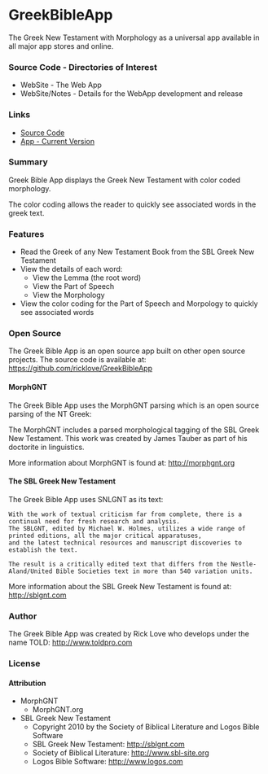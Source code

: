 GreekBibleApp
=============

The Greek New Testament with Morphology as a universal app available in all major app stores and online.

### Source Code - Directories of Interest

- WebSite - The Web App
- WebSite/Notes - Details for the WebApp development and release

### Links

- [Source Code](https://github.com/ricklove/GreekBibleApp)
- [App - Current Version](http://www.toldpro.com/Apps/GreekBible/)

### Summary

Greek Bible App displays the Greek New Testament with color coded morphology. 

The color coding allows the reader to quickly see associated words in the greek text.

### Features
- Read the Greek of any New Testament Book from the SBL Greek New Testament
- View the details of each word:
	- View the Lemma (the root word)
	- View the Part of Speech
	- View the Morphology
- View the color coding for the Part of Speech and Morpology to quickly see associated words

### Open Source

The Greek Bible App is an open source app built on other open source projects. The source code is available at:
<https://github.com/ricklove/GreekBibleApp>

#### MorphGNT

The Greek Bible App uses the MorphGNT parsing which is an open source parsing of the NT Greek:

The MorphGNT includes a parsed morphological tagging of the SBL Greek New Testament. 
This work was created by James Tauber as part of his doctorite in linguistics.

More information about MorphGNT is found at:
<http://morphgnt.org>

#### The SBL Greek New Testament

The Greek Bible App uses SNLGNT as its text:

	With the work of textual criticism far from complete, there is a continual need for fresh research and analysis. 
	The SBLGNT, edited by Michael W. Holmes, utilizes a wide range of printed editions, all the major critical apparatuses, 
	and the latest technical resources and manuscript discoveries to establish the text. 
	
	The result is a critically edited text that differs from the Nestle-Aland/United Bible Societies text in more than 540 variation units.

More information about the SBL Greek New Testament is found at:
<http://sblgnt.com>

### Author

The Greek Bible App was created by Rick Love who develops under the name TOLD:
<http://www.toldpro.com>

### License

#### Attribution
- MorphGNT
	- MorphGNT.org
- SBL Greek New Testament
	- Copyright 2010 by the Society of Biblical Literature and Logos Bible Software
	- SBL Greek New Testament: <http://sblgnt.com>
	- Society of Biblical Literature: <http://www.sbl-site.org>
	- Logos Bible Software: <http://www.logos.com>
